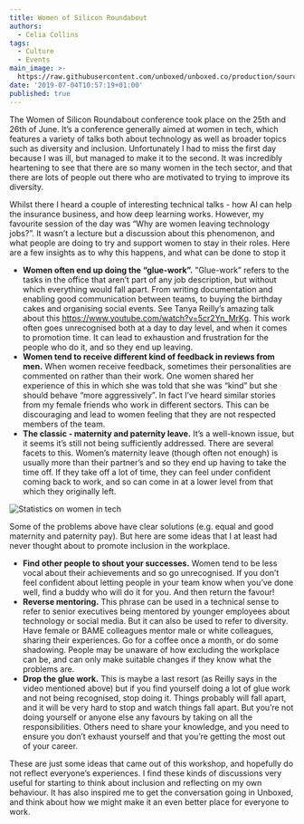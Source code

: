 ```yaml
---
title: Women of Silicon Roundabout
authors:
  - Celia Collins
tags:
  - Culture
  - Events
main_image: >-
  https://raw.githubusercontent.com/unboxed/unboxed.co/production/source/assets/images/uploads/img_0290.jpg
date: '2019-07-04T10:57:19+01:00'
published: true
---
```

The Women of Silicon Roundabout conference took place on the 25th and 26th of June. It’s a conference generally aimed at women in tech, which features a variety of talks both about technology as well as broader topics such as diversity and inclusion. Unfortunately I had to miss the first day because I was ill, but managed to make it to the second. It was incredibly heartening to see that there are so many women in the tech sector, and that there are lots of people out there who are motivated to trying to improve its diversity. 

Whilst there I heard a couple of interesting technical talks - how AI can help the insurance business, and how deep learning works. However, my favourite session of the day was “Why are women leaving technology jobs?”. It wasn’t a lecture but a discussion about this phenomenon, and what people are doing to try and support women to stay in their roles. Here are a few insights as to why this happens, and what can be done to stop it

* **Women often end up doing the “glue-work”.** "Glue-work” refers to the tasks in the office that aren’t part of any job description, but without which everything would fall apart. From writing documentation and enabling good communication between teams, to buying the birthday cakes and organising social events. See Tanya Reilly’s amazing talk about this https://www.youtube.com/watch?v=5cr2Yn_MrKg. This work often goes unrecognised both at a day to day level, and when it comes to promotion time. It can lead to exhaustion and frustration for the people who do it, and so they end up leaving. 
* **Women tend to receive different kind of feedback in reviews from men.** When women receive feedback, sometimes their personalities are commented on rather than their work. One women shared her experience of this in which she was told that she was “kind” but she should behave “more aggressively”. In fact I’ve heard similar stories from my female friends who work in different sectors. This can be discouraging and lead to women feeling that they are not respected members of the team. 
* **The classic - maternity and paternity leave.** It’s a well-known issue, but it seems it’s still not being sufficiently addressed. There are several facets to this. Women’s maternity leave (though often not enough) is usually more than their partner’s and so they end up having to take the time off. If they take off a lot of time, they can feel under confident coming back to work, and so can come in at a lower level from that which they originally left. 

![Statistics on women in tech](/assets/images/uploads/img_9889.jpg)

Some of the problems above have clear solutions (e.g. equal and good maternity and paternity pay). But here are some ideas that I at least had never thought about to promote inclusion in the workplace. 

* **Find other people to shout your successes.** Women tend to be less vocal about their achievements and so go unrecognised. If you don’t feel confident about letting people in your team know when you’ve done well, find a buddy who will do it for you. And then return the favour! 
* **Reverse mentoring.** This phrase can be used in a technical sense to refer to senior executives being mentored by younger employees about technology or social media. But it can also be used to refer to diversity. Have female or BAME colleagues mentor male or white colleagues, sharing their experiences. Go for a coffee once a month, or do some shadowing. People may be unaware of how excluding the workplace can be, and can only make suitable changes if they know what the problems are. 
* **Drop the glue work.** This is maybe a last resort (as Reilly says in the video mentioned above) but if you find yourself doing a lot of glue work and not being recognised, stop doing it. Things probably will fall apart, and it will be very hard to stop and watch things fall apart. But you’re not doing yourself or anyone else any favours by taking on all the responsibilities. Others need to share your knowledge, and you need to ensure you don’t exhaust yourself and that you’re getting the most out of your career. 

These are just some ideas that came out of this workshop, and hopefully do not reflect everyone’s experiences. I find these kinds of discussions very useful for starting to think about inclusion and reflecting on my own behaviour. It has also inspired me to get the conversation going in Unboxed, and think about how we might make it an even better place for everyone to work.
